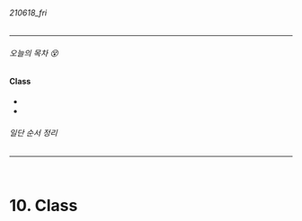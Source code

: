 ###### 210618_fri

<hr>



###### 오늘의 목차 :dizzy_face:

#### Class

- 

- 

###### 일단 순서 정리

<hr>

<br>


# 10. Class